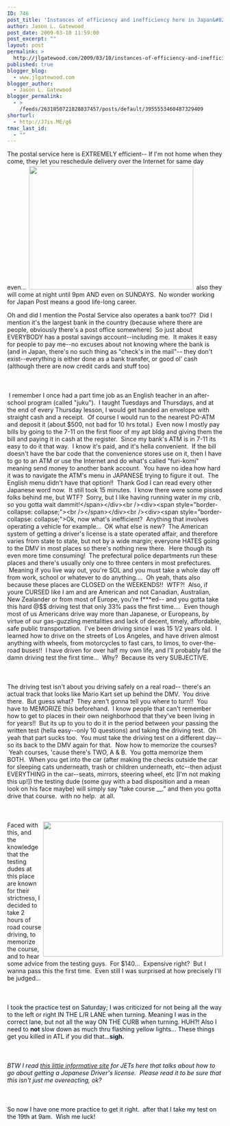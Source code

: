 ```yaml
---
ID: 746
post_title: 'Instances of efficiency and inefficiency here in Japan&#8230;'
author: Jason L. Gatewood
post_date: 2009-03-10 11:59:00
post_excerpt: ""
layout: post
permalink: >
  http://jlgatewood.com/2009/03/10/instances-of-efficiency-and-inefficiency-here-in-japan-2/
published: true
blogger_blog:
  - www.jlgatewood.com
blogger_author:
  - Jason L. Gatewood
blogger_permalink:
  - >
    /feeds/2631850721828837457/posts/default/3955553460487329409
shorturl:
  - http://J7is.ME/g6
tmac_last_id:
  - ""
---
```

<span style="border-collapse: collapse;">The postal service here is EXTREMELY efficient-- If I'm not home when they come, they let you reschedule delivery over the Internet for same day even... <img class="alignleft" style="margin: 3px;" src="http://www.jlgatewood.com/wp-content/uploads/2012/01/japan-post-office-atm.jpg" alt="" width="384" height="288" /> also they will come at night until 9pm AND even on SUNDAYS.  No wonder working for Japan Post means a good life-long career.  </span><br /><div><span style="border-collapse: collapse;">Oh and did I mention the Postal Service also operates a bank too??  Did I mention it's the largest bank in the country (because where there are people, obviously there's a post office somewhere)  So just about EVERYBODY has a postal savings account--including me.  It makes it easy for people to pay me--no excuses about not knowing where the bank is (and in Japan, there's no such thing as "check's in the mail"-- they don't exist--everything is either done as a bank transfer, or good ol' cash (although there are now credit cards and stuff too) </span></div><br /><div><span style="border-collapse: collapse;"><br /></span></div><br /><div><span style="border-collapse: collapse;"> I remember I once had a part time job as an English teacher in an after-school program (called "juku").  I taught Tuesdays and Thursdays, and at the end of every Thursday lesson, I would get handed an envelope with straight cash and a receipt.  Of course I would run to the nearest PO-ATM and deposit it (about $500, not bad for 10 hrs total.)  Even now I mostly pay bills by going to the 7-11 on the first floor of my apt bldg and giving them the bill and paying it in cash at the register.  Since my bank's ATM is in 7-11 its easy to do it that way.  I know it's paid, and it's hella convenient.  If the bill doesn't have the bar code that the convenience stores use on it, then I have to go to an ATM or use the Internet and do what's called "furi-komi" meaning send money to another bank account.  You have no idea how hard it was to navigate the ATM's menu in JAPANESE trying to figure it out.  The English menu didn't have that option!!  Thank God I can read every other Japanese word now.  It still took 15 minutes.  I know there were some pissed folks behind me, but WTF?  Sorry, but I like having running water in my crib, so you gotta wait dammit!</span></div><br /><div><span style="border-collapse: collapse;"><br /></span></div><br /><div><span style="border-collapse: collapse;">Ok, now what's inefficient?  Anything that involves operating a vehicle for example...  OK what else is new?  The American system of getting a driver's license is a state operated affair, and therefore varies from state to state, but not by a wide margin; everyone HATES going to the DMV in most places so there's nothing new there.  Here though its even more time consuming!  The prefectural police departments run these places and there's usually only one to three centers in most prefectures.  Meaning if you live way out, you're SOL and you must take a whole day off from work, school or whatever to do anything....  Oh yeah, thats also because these places are CLOSED on the WEEKENDS!!  WTF?!  Also, if youre CURSED like I am and are American and not Canadian, Australian, New Zealander or from most of Europe, you're f***ed-- and you gotta take this hard @$$ driving test that only 33% pass the first time....  Even though most of us Americans drive way more than Japanese, or Europeans, by virtue of our gas-guzzling mentalities and lack of decent, timely, affordable, safe public transportation.  I've been driving since I was 15 1/2 years old.  I learned how to drive on the streets of Los Angeles, and have driven almost anything with wheels, from motorcycles to fast cars, to limos, to over-the-road buses!!  I have driven for over half my own life, and I'll probably fail the damn driving test the first time...  Why?  Because its very SUBJECTIVE.  </span></div><br /><div><span style="border-collapse: collapse;"><br /></span></div><br /><div><span style="border-collapse: collapse;">The driving test isn't about you driving safely on a real road-- there's an actual track that looks like Mario Kart set up behind the DMV.  You drive there.  But guess what?  They aren't gonna tell you where to turn!!  You have to MEMORIZE this beforehand.  I know people that can't remember how to get to places in their own neighborhood that they've been living in for years!!  But its up to you to do it in the period between your passing the written test (hella easy--only 10 questions) and taking the driving test.  Oh yeah that part sucks too.  You must take the driving test on a different day-- so its back to the DMV again for that.  Now how to memorize the courses?  Yeah courses, 'cause there's TWO, A & B.  You gotta memorize them BOTH.  When you get into the car (after making the checks outside the car for sleeping cats underneath, trash or children underneath, etc--then adjust EVERYTHING in the car--seats, mirrors, steering wheel, etc [I'm not making this up!]) the testing dude (some guy with a bad disposition and a mean look on his face maybe) will simply say "take course __." and then you gotta drive that course.  with no help.  at all.  </span></div><br /><div><span style="border-collapse: collapse;"><br /></span></div><br /><div><span style="border-collapse: collapse;"><span style="border-collapse: separate;"><img src="http://www.jlgatewood.com/wp-content/uploads/2011/03/course.jpg" alt="" width="420" height="315" align="right" /></span>Faced with this, and the knowledge that the testing dudes at this place are known for their strictness, I decided to take 2 hours of road course driving, to memorize the course, and to hear some advice from the testing guys.  For $140...  Expensive right?  But I wanna pass this the first time.  Even still I was surprised at how precisely I'll be judged...</span></div><br /><div><span style="border-collapse: collapse;"><br /></span></div><br /><div><span style="border-collapse: collapse;"><span style="border-collapse: separate; color: #021324;">I took the practice test on Saturday; I was criticized for not being all the way to the left or right IN THE L/R LANE when turning. Meaning I was in the correct lane, but not all the way ON THE CURB when turning. HUH?! Also I need to <strong>not</strong> slow down as much thru flashing yellow lights... These things get you killed in ATL if you did that...<strong>sigh. </strong></span><br /></span></div><br /><div><span style="color: #021324; font-weight: bold;"><br /></span></div><br /><div><span style="color: #021324;"><span style="font-style: italic;">BTW I read <a href="http://www.supermelf.com/japan/ajetdrivingbook/chap3.html">this little informative site</a> for JETs here that talks about how to go about getting a Japanese Driver's license.  Please read it to be sure that this isn't just me overeacting, ok?</span></span></div><br /><div><span style="color: #021324; font-weight: bold;"><br /></span></div><br /><div><span style="color: #021324;">So n</span><span style="color: #021324;">ow I have one more practice to get it right.  after that I take my test on the 19th at 9am.  Wish me luck!</span></div>
